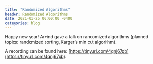 ```yaml
---
title: "Randomized Algorithms"
header: Randomized Algorithms
date: 2021-01-25 00:00:00 -0400
categories: blog
---
```


Happy new year!
Arvind gave a talk on randomized algorithms (planned
topics: randomized sorting, Karger's min cut algorithm).

A recording can be found here:
[https://tinyurl.com/4qnj67pb](https://tinyurl.com/4qnj67pb).

